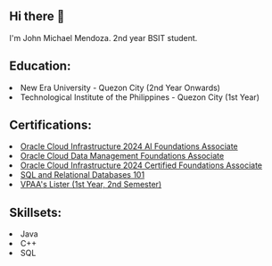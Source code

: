 ## Hi there 👋
I'm John Michael Mendoza. 2nd year BSIT student.

<h2>
  Education:
</h2>
<li>
  New Era University - Quezon City (2nd Year Onwards)
</li>
<li>
  Technological Institute of the Philippines - Quezon City (1st Year)
</li>
<h2>
  Certifications:
</h2>
<li>
  <a href="https://catalog-education.oracle.com/ords/certview/sharebadge?id=D3612F3CC931B03B06CC560D2BF16D9513CF64DEA59A0613B3DB63E309B33404">Oracle Cloud Infrastructure 2024 AI Foundations Associate</a>
</li>
<li>
  <a href="https://catalog-education.oracle.com/ords/certview/sharebadge?id=3A8921C4D84DD3B2CB9A102FCF096BC6226CABB7D15F70C96486B10AF17360EA">Oracle Cloud Data Management Foundations Associate</a>
</li>
<li>
  <a href="https://catalog-education.oracle.com/ords/certview/sharebadge?id=3A8921C4D84DD3B2CB9A102FCF096BC625676CD5C2D25A1566BD0C26F3191864">Oracle Cloud Infrastructure 2024 Certified Foundations Associate</a>
</li>
<li>
  <a href="https://courses.cognitiveclass.ai/certificates/e595c7aaccab4f1f9ce200e1df1edad3">SQL and Relational Databases 101</a>
</li>
<li>
  <a href="https://app.diplomasafe.com/en-US/diploma/dae868bcbedc8651dfef24eac3c1fdeb2f0be3db9/merit_certificate">VPAA's Lister (1st Year, 2nd Semester)</a>
</li>

<h2>
  Skillsets:
</h2>
<li>
  Java
</li>
<li>
  C++
</li>
<li>
  SQL
</li>

<!--
**JmMNDZA/JmMNDZA** is a ✨ _special_ ✨ repository because its `README.md` (this file) appears on your GitHub profile.

Here are some ideas to get you started:

- 🔭 I’m currently working on ...
- 🌱 I’m currently learning ...
- 👯 I’m looking to collaborate on ...
- 🤔 I’m looking for help with ...
- 💬 Ask me about ...
- 📫 How to reach me: ...
- 😄 Pronouns: ...
- ⚡ Fun fact: ...
-->
